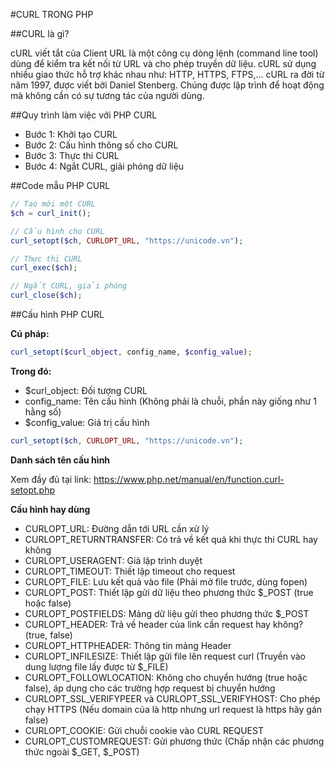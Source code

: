 #CURL TRONG PHP

##CURL là gì?

cURL viết tắt của Client URL là một công cụ dòng lệnh (command line tool) dùng để kiểm tra kết nối từ URL và cho phép truyền dữ liệu. cURL sử dụng nhiều giao thức hỗ trợ khác nhau như: HTTP, HTTPS, FTPS,… cURL ra đời từ năm 1997, được viết bởi Daniel Stenberg. Chúng được lập trình để hoạt động mà không cần có sự tương tác của người dùng.

##Quy trình làm việc với PHP CURL

- Bước 1: Khởi tạo CURL
- Bước 2: Cấu hình thông số cho CURL
- Bước 3: Thực thi CURL
- Bước 4: Ngắt CURL, giải phóng dữ liệu

##Code mẫu PHP CURL

```php
// Tạo mới một CURL
$ch = curl_init();

// Cấu hình cho CURL
curl_setopt($ch, CURLOPT_URL, "https://unicode.vn");

// Thực thi CURL
curl_exec($ch);

// Ngắt CURL, giải phóng
curl_close($ch);
```

##Cấu hình PHP CURL

**Cú pháp:**

```php
curl_setopt($curl_object, config_name, $config_value);
```

**Trong đó:**

- $curl_object: Đối tượng CURL
- config_name: Tên cấu hình (Không phải là chuỗi, phần này giống như 1 hằng số)
- $config_value: Giá trị cấu hình

```php
curl_setopt($ch, CURLOPT_URL, "https://unicode.vn");
```

**Danh sách tên cấu hình**

Xem đầy đủ tại link: https://www.php.net/manual/en/function.curl-setopt.php

**Cấu hình hay dùng**

- CURLOPT_URL: Đường dẫn tới URL cần xử lý
- CURLOPT_RETURNTRANSFER: Có trả về kết quả khi thực thi CURL hay không
- CURLOPT_USERAGENT: Giả lập trình duyệt
- CURLOPT_TIMEOUT: Thiết lập timeout cho request
- CURLOPT_FILE: Lưu kết quả vào file (Phải mở file trước, dùng fopen)
- CURLOPT_POST: Thiết lập gửi dữ liệu theo phương thức $\_POST (true hoặc false)
- CURLOPT_POSTFIELDS: Mảng dữ liệu gửi theo phương thức $\_POST
- CURLOPT_HEADER: Trả về header của link cần request hay không? (true, false)
- CURLOPT_HTTPHEADER: Thông tin mảng Header
- CURLOPT_INFILESIZE: Thiết lập gửi file lên request curl (Truyền vào dung lượng file lấy được từ $\_FILE)
- CURLOPT_FOLLOWLOCATION: Không cho chuyển hướng (true hoặc false), áp dụng cho các trường hợp request bị chuyển hướng
- CURLOPT_SSL_VERIFYPEER và CURLOPT_SSL_VERIFYHOST: Cho phép chạy HTTPS (Nếu domain của là http nhưng url request là https hãy gán false)
- CURLOPT_COOKIE: Gửi chuỗi cookie vào CURL REQUEST
- CURLOPT_CUSTOMREQUEST: Gửi phương thức (Chấp nhận các phương thức ngoài $\_GET, $\_POST)
